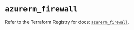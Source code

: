 # `azurerm_firewall`

Refer to the Terraform Registry for docs: [`azurerm_firewall`](https://registry.terraform.io/providers/hashicorp/azurerm/3.97.1/docs/resources/firewall).
